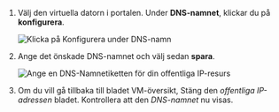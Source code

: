 
1. Välj den virtuella datorn i portalen. Under **DNS-namnet**, klickar du på **konfigurera**.
   
   ![Klicka på Konfigurera under DNS-namn](./media/virtual-machines-common-portal-create-fqdn/configure.png)

2. Ange det önskade DNS-namnet och välj sedan **spara**.
   
   ![Ange en DNS-Namnetiketten för din offentliga IP-resurs](./media/virtual-machines-common-portal-create-fqdn/configure-pane.png)


3. Om du vill gå tillbaka till bladet VM-översikt, Stäng den *offentliga IP-adressen* bladet. Kontrollera att den *DNS-namnet* nu visas.
   



